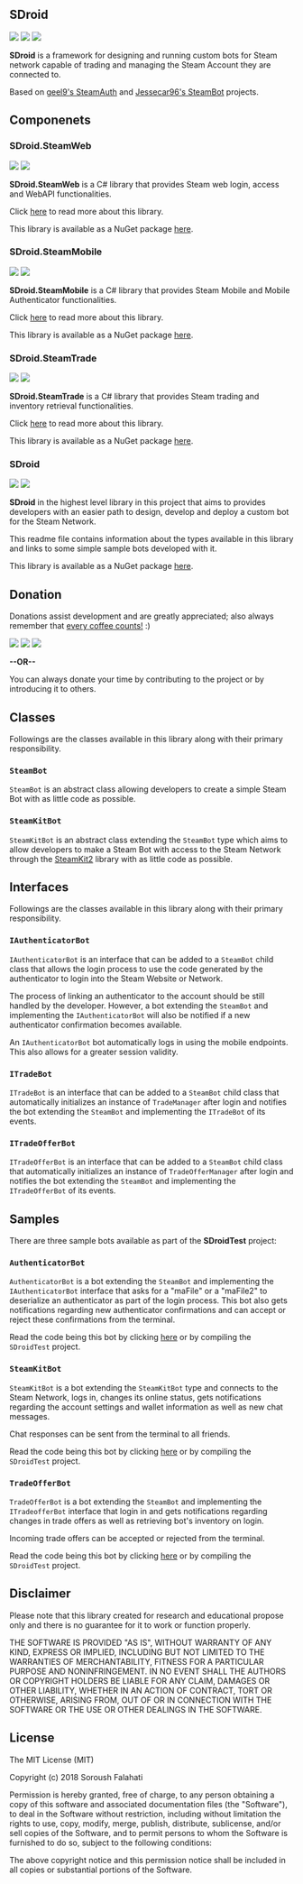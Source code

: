## SDroid
[![](https://img.shields.io/github/license/falahati/SDroid.svg?style=flat-square)](https://github.com/falahati/SDroid/blob/master/LICENSE)
[![](https://img.shields.io/github/commit-activity/y/falahati/SDroid.svg?style=flat-square)](https://github.com/falahati/SDroid/commits/master)
[![](https://img.shields.io/github/issues/falahati/SDroid.svg?style=flat-square)](https://github.com/falahati/SDroid/issues)

**SDroid** is a framework for designing and running custom bots for Steam network capable of trading 
and managing the Steam Account they are connected to. 

Based on [geel9's SteamAuth](https://github.com/geel9/SteamAuth) and [Jessecar96's SteamBot](https://github.com/Jessecar96/SteamBot) projects.

## Componenets
### SDroid.SteamWeb
[![](https://img.shields.io/nuget/dt/SDroid.SteamWeb.svg?style=flat-square)](https://www.nuget.org/packages/SDroid.SteamWeb)
[![](https://img.shields.io/nuget/v/SDroid.SteamWeb.svg?style=flat-square)](https://www.nuget.org/packages/SDroid.SteamWeb)

**SDroid.SteamWeb** is a C# library that provides Steam web login, access and WebAPI functionalities.

Click [here](/SDroid.SteamWeb/README.md) to read more about this library.

This library is available as a NuGet package [here](https://www.nuget.org/packages/SDroid.SteamWeb).

### SDroid.SteamMobile
[![](https://img.shields.io/nuget/dt/SDroid.SteamMobile.svg?style=flat-square)](https://www.nuget.org/packages/SDroid.SteamMobile)
[![](https://img.shields.io/nuget/v/SDroid.SteamMobile.svg?style=flat-square)](https://www.nuget.org/packages/SDroid.SteamMobile)

**SDroid.SteamMobile** is a C# library that provides Steam Mobile and Mobile Authenticator functionalities.

Click [here](/SDroid.SteamMobile/README.md) to read more about this library.

This library is available as a NuGet package [here](https://www.nuget.org/packages/SDroid.SteamMobile).

### SDroid.SteamTrade
[![](https://img.shields.io/nuget/dt/SDroid.SteamTrade.svg?style=flat-square)](https://www.nuget.org/packages/SDroid.SteamTrade)
[![](https://img.shields.io/nuget/v/SDroid.SteamTrade.svg?style=flat-square)](https://www.nuget.org/packages/SDroid.SteamTrade)

**SDroid.SteamTrade** is a C# library that provides Steam trading and inventory retrieval functionalities.

Click [here](/SDroid.SteamTrade/README.md) to read more about this library.

This library is available as a NuGet package [here](https://www.nuget.org/packages/SDroid.SteamTrade).

### SDroid
[![](https://img.shields.io/nuget/dt/SDroid.svg?style=flat-square)](https://www.nuget.org/packages/SDroid)
[![](https://img.shields.io/nuget/v/SDroid.svg?style=flat-square)](https://www.nuget.org/packages/SDroid)

**SDroid** in the highest level library in this project that aims to provides developers with an easier path to
design, develop and deploy a custom bot for the Steam Network.

This readme file contains information about the types available in this library and links to some simple
sample bots developed with it.

This library is available as a NuGet package [here](https://www.nuget.org/packages/SDroid).

## Donation
Donations assist development and are greatly appreciated; also always remember that [every coffee counts!](https://media.makeameme.org/created/one-simply-does-i9k8kx.jpg) :)

[![](https://img.shields.io/badge/fiat-PayPal-8a00a3.svg?style=flat-square)](https://www.paypal.com/cgi-bin/webscr?cmd=_donations&business=WR3KK2B6TYYQ4&item_name=Donation&currency_code=USD&source=url)
[![](https://img.shields.io/badge/crypto-CoinPayments-8a00a3.svg?style=flat-square)](https://www.coinpayments.net/index.php?cmd=_donate&reset=1&merchant=820707aded07845511b841f9c4c335cd&item_name=Donate&currency=USD&amountf=20.00000000&allow_amount=1&want_shipping=0&allow_extra=1)
[![](https://img.shields.io/badge/shetab-ZarinPal-8a00a3.svg?style=flat-square)](https://zarinp.al/@falahati)

**--OR--**

You can always donate your time by contributing to the project or by introducing it to others.

## Classes
Followings are the classes available in this library along with their primary responsibility.

### `SteamBot`
`SteamBot` is an abstract class allowing developers to create a simple Steam Bot with as little code as possible.

### `SteamKitBot`
`SteamKitBot` is an abstract class extending the `SteamBot` type which aims to allow developers
to make a Steam Bot with access to the Steam Network through the [SteamKit2](https://github.com/SteamRE/SteamKit) 
library with as little code as possible.


## Interfaces
Followings are the classes available in this library along with their primary responsibility.

### `IAuthenticatorBot`
`IAuthenticatorBot` is an interface that can be added to a `SteamBot` child class that allows the login 
process to use the code generated by the authenticator to login into the Steam Website or Network.

The process of linking an authenticator to the account should be still handled by the developer. However, a 
bot extending the `SteamBot` and implementing the `IAuthenticatorBot` will also be notified if a new 
authenticator confirmation becomes available.

An `IAuthenticatorBot` bot automatically logs in using the mobile endpoints. This also allows for a greater
session validity.

### `ITradeBot`
`ITradeBot` is an interface that can be added to a `SteamBot` child class that automatically initializes an instance of
`TradeManager` after login and notifies the bot extending the `SteamBot` and implementing the `ITradeBot`
of its events.

### `ITradeOfferBot`
`ITradeOfferBot` is an interface that can be added to a `SteamBot` child class that automatically initializes an instance of
`TradeOfferManager` after login and notifies the bot extending the `SteamBot` and implementing the `ITradeOfferBot`
of its events.



## Samples
There are three sample bots available as part of the **SDroidTest** project:

### `AuthenticatorBot`
`AuthenticatorBot` is a bot extending the `SteamBot` and implementing the `IAuthenticatorBot` interface that
asks for a "maFile" or a "maFile2" to deserialize an authenticator as part of the login process. This bot also gets
notifications regarding new authenticator confirmations and can accept or reject these confirmations from the terminal.

Read the code being this bot by clicking [here](/SDroidTest/AuthenticatorBot.cs) or by compiling the `SDroidTest` project.

### `SteamKitBot`
`SteamKitBot` is a bot extending the `SteamKitBot` type and connects to the Steam Network, logs in, changes its online status, gets notifications regarding the account settings and wallet information as well as new chat messages. 

Chat responses can be sent from the terminal to all friends.

Read the code being this bot by clicking [here](/SDroidTest/SteamKitBot.cs) or by compiling the `SDroidTest` project.


### `TradeOfferBot`
`TradeOfferBot` is a bot extending the `SteamBot` and implementing the `ITradeofferBot` interface that login in and
gets notifications regarding changes in trade offers as well as retrieving bot's inventory on login.

Incoming trade offers can be accepted or rejected from the terminal.

Read the code being this bot by clicking [here](/SDroidTest/TradeOfferBot.cs) or by compiling the `SDroidTest` project.



## Disclaimer
Please note that this library created for research and educational propose only and there is no guarantee for it to work or function properly. 

THE SOFTWARE IS PROVIDED "AS IS", WITHOUT WARRANTY OF ANY KIND, EXPRESS OR
IMPLIED, INCLUDING BUT NOT LIMITED TO THE WARRANTIES OF MERCHANTABILITY,
FITNESS FOR A PARTICULAR PURPOSE AND NONINFRINGEMENT. IN NO EVENT SHALL THE
AUTHORS OR COPYRIGHT HOLDERS BE LIABLE FOR ANY CLAIM, DAMAGES OR OTHER
LIABILITY, WHETHER IN AN ACTION OF CONTRACT, TORT OR OTHERWISE, ARISING FROM,
OUT OF OR IN CONNECTION WITH THE SOFTWARE OR THE USE OR OTHER DEALINGS IN THE
SOFTWARE.



## License
The MIT License (MIT)

Copyright (c) 2018 Soroush Falahati

Permission is hereby granted, free of charge, to any person obtaining a copy
of this software and associated documentation files (the "Software"), to deal
in the Software without restriction, including without limitation the rights
to use, copy, modify, merge, publish, distribute, sublicense, and/or sell
copies of the Software, and to permit persons to whom the Software is
furnished to do so, subject to the following conditions:

The above copyright notice and this permission notice shall be included in all
copies or substantial portions of the Software.

